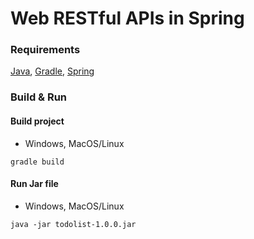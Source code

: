 # Web RESTful APIs in Spring

### Requirements
[Java](https://adoptium.net), [Gradle](https://gradle.org), [Spring](https://spring.io)

### Build & Run

#### Build project
* Windows, MacOS/Linux
```
gradle build
```
#### Run Jar file
* Windows, MacOS/Linux
```
java -jar todolist-1.0.0.jar
```
